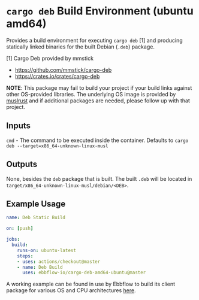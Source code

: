 # `cargo deb` Build Environment (ubuntu amd64)

Provides a build environment for executing `cargo deb` [1] and producing statically linked binaries for the built Debian (`.deb`) package.

[1] Cargo Deb provided by mmstick
- https://github.com/mmstick/cargo-deb
- https://crates.io/crates/cargo-deb

**NOTE**: This package may fail to build your project if your build links against other OS-provided libraries. The underlying OS image is provided by [muslrust](https://github.com/clux/muslrust) and if additional packages are needed, please follow up with that project.

## Inputs

`cmd` - The command to be executed inside the container. Defaults to `cargo deb --target=x86_64-unknown-linux-musl`

## Outputs

None, besides the `deb` package that is built. The built `.deb` will be located in `target/x86_64-unknown-linux-musl/debian/<DEB>`.

## Example Usage

```yaml
name: Deb Static Build

on: [push]

jobs:
  build:
    runs-on: ubuntu-latest
    steps:
    - uses: actions/checkout@master
    - name: Deb Build
      uses: ebbflow-io/cargo-deb-amd64-ubuntu@master
```

A working example can be found in use by Ebbflow to build its client package for various OS and CPU architectures [here](https://github.com/ebbflow-io/ebbflow/blob/master/.github/workflows/continuous-integration.yml).
